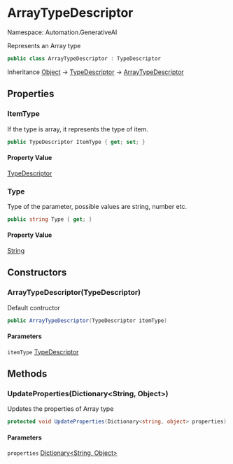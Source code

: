 # ArrayTypeDescriptor

Namespace: Automation.GenerativeAI

Represents an Array type

```csharp
public class ArrayTypeDescriptor : TypeDescriptor
```

Inheritance [Object](https://docs.microsoft.com/en-us/dotnet/api/system.object) → [TypeDescriptor](./automation.generativeai.typedescriptor.md) → [ArrayTypeDescriptor](./automation.generativeai.arraytypedescriptor.md)

## Properties

### **ItemType**

If the type is array, it represents the type of item.

```csharp
public TypeDescriptor ItemType { get; set; }
```

#### Property Value

[TypeDescriptor](./automation.generativeai.typedescriptor.md)<br>

### **Type**

Type of the parameter, possible values are string, number etc.

```csharp
public string Type { get; }
```

#### Property Value

[String](https://docs.microsoft.com/en-us/dotnet/api/system.string)<br>

## Constructors

### **ArrayTypeDescriptor(TypeDescriptor)**

Default contructor

```csharp
public ArrayTypeDescriptor(TypeDescriptor itemType)
```

#### Parameters

`itemType` [TypeDescriptor](./automation.generativeai.typedescriptor.md)<br>

## Methods

### **UpdateProperties(Dictionary&lt;String, Object&gt;)**

Updates the properties of Array type

```csharp
protected void UpdateProperties(Dictionary<string, object> properties)
```

#### Parameters

`properties` [Dictionary&lt;String, Object&gt;](https://docs.microsoft.com/en-us/dotnet/api/system.collections.generic.dictionary-2)<br>
